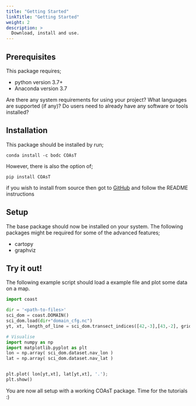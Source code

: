 ```yaml
---
title: "Getting Started"
linkTitle: "Getting Started"
weight: 2
description: >
  Download, install and use.
---
```


## Prerequisites

This package requires;
- python version 3.7+
- Anaconda version 3.7

Are there any system requirements for using your project? What languages are supported (if any)? Do users need to already have any software or tools installed?

## Installation

This package should be installed by run;
```shell
conda install -c bodc COAsT
```
However, there is also the option of;
```shell
pip install COAsT
```

if you wish to install from source then got to [GitHub](https://github.com/british-oceanographic-data-centre/COAsT) and follow the README instructions


## Setup
The base package should now be installed on your system. The following packages might be required for some of the advanced features;

- cartopy
- graphviz


## Try it out!
The following example script should load a example file and plot some data on a map.

```python
import coast

dir = '<path-to-files>'
sci_dom = coast.DOMAIN()
sci_dom.load(dir+"domain_cfg.nc")
yt, xt, length_of_line = sci_dom.transect_indices([42,-3],[43,-2], grid_ref='t')

# Visualise
import numpy as np
import matplotlib.pyplot as plt
lon = np.array( sci_dom.dataset.nav_lon )
lat = np.array( sci_dom.dataset.nav_lat )


plt.plot( lon[yt,xt], lat[yt,xt], '.');
plt.show()
```
You are now all setup with a working COAsT package. Time for the tutorials :)
